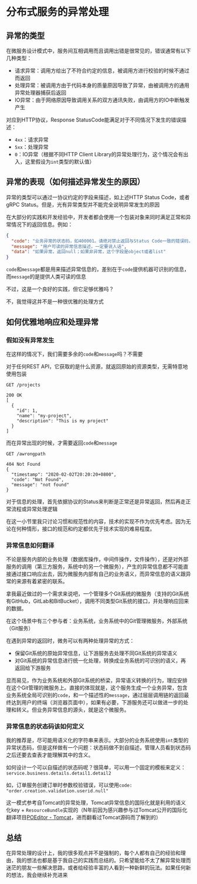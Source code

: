 # 分布式服务的异常处理
## 异常的类型
在微服务设计模式中，服务间互相调用而且调用出错是很常见的，错误通常有以下几种类型：

- 请求异常：调用方给出了不符合约定的信息，被调用方进行校验的时候不通过而返回
- 处理异常：被调用方由于代码本身的质量原因导致了异常，由被调用方的通用异常处理器捕获后返回
- IO异常：由于网络原因导致调用关系的双方通讯失败，由调用方的IO中断触发产生

对应到HTTP协议，Response StatusCode能满足对于不同情况下发生的错误描述：

- `4xx`：请求异常
- `5xx`：处理异常
- `0`：IO异常（根据不同HTTP Client Library的异常处理行为，这个情况会有出入，这里假设为`int`类型的默认值）

## 异常的表现（如何描述异常发生的原因）
异常的类型可以通过一协议约定的字段来描述，如上述HTTP Status Code，或者gRPC Status。但是，光有异常类型并不能完全说明异常发生的原因

在大部分的实践和开发经验中，开发者都会使用一个包装对象来同时满足正常和异常情况下的返回信息。例如：

```json
{
  "code": "业务异常的状态码，如400001。请绝对禁止返回与Status Code一致的错误码，否则这个字段毫无必要",
  "message": "用户可读的异常信息描述，一定要说人话",
  "data": "如果异常，返回null；如果非异常，这个字段是object或者list"
}
```

`code`和`message`都是用来描述异常信息的，差别在于`code`提供机器可识别的信息，而`message`的是提供人类可读的信息

不过，这是一个良好的实践，但它足够优雅吗？

不，我觉得这并不是一种很优雅的处理方式

## 如何优雅地响应和处理异常
### 假如没有异常发生
在这样的情况下，我们需要多余的`code`和`message`吗？不需要

对于任何REST API，它获取的是什么资源，就返回原始的资源类型，无需特意地使用包装

```
GET /projects

200 OK
[
  {
    "id": 1,
    "name": "my-project",
    "description": "This is my project"
  }
]
```

而在异常出现的时候，才需要返回`code`和`message`

```
GET /awrongpath

404 Not Found
{
  "timestamp": "2020-02-02T20:20:20+0800",
  "code": "Not Found",
  "message": "not found"
}
```

对于信息的处理，首先依据协议的Status来判断是正常还是异常返回，然后再走正常流程或异常处理逻辑

在这一小节里我只讨论习惯和规范性的内容，技术的实现不作为优先考虑。因为无论在何种情形，接口的规范和约定都优先于技术实现的难易程度。

### 异常信息如何翻译
不论是服务内部的业务处理（数据库操作，中间件操作，文件操作），还是对外部服务的调用（第三方服务，系统中的另一个微服务），产生的异常信息都不可能直接通过接口响应出去，因为微服务内部有自己的业务语义，而异常信息的语义跟异常的来源有着紧密的联系。

拿我最近做过的一个需求来说吧，一个管理多个Git系统的微服务（支持的Git系统有GitHub，GitLab和BitBucket），调用不同类型Git系统的接口，并处理响应回来的数据。

在这个场景中有三个参与者：业务系统，业务系统中的Git管理微服务，外部系统（Git服务）

在遇到异常的返回时，微务可以有两种处理异常的方式：

- 保留Git系统的原始异常信息，让下游服务去处理不同Git系统的异常语义
- 对Git系统的异常信息进行统一化处理，转换成业务系统的可识别的语义，再返回给下游服务

显而易见，作为业务系统和外部Git系统的桥梁，异常语义转换的行为，理应安排在这个Git管理的微服务上。直接的体现就是，这个服务生成一个业务异常，包含业务系统全局可识别的`code`，和一个描述性的`message`，通过层层调用链的返回最终达到用户的终端（浏览器页面中），如果有必要，下游服务还可以做进一步的处理和转义。但业务异常信息的源头，就是这个微服务。

### 异常信息的状态码该如何定义
我的推荐是，尽可能用语义化的字符串来表示。大部分的业务系统使用`int`类型的异常状态码，但是这样做有一个问题：状态码做不到自描述，管理人员看到状态码之后还要去查表才能理解其中的含义。

如何设计一个可以自描述的状态码呢？很简单，可以用一个固定的模板来定义：`service.business.details.detail1.detail2`

如，订单服务创建订单时参数校验错误，可以使用`code: "order.creation.validation.userid.null"`

这一模式参考自Tomcat的异常处理，Tomcat异常信息的国际化就是利用的语义化key + `ResourceBundle`实现的（N年前因为感兴趣参与过Tomcat公开的国际化翻译项目[POEditor - Tomcat](https://poeditor.com/projects/po_edit?id_language=31&id=221603)，进而翻看过Tomcat源码而了解到的）

## 总结
在异常处理的设计上，我的很多观点并不是强制的，每个人都有自己的经验和理由，我的想法也都是基于我自己的实践而总结的。只希望能给不太了解异常处理而迷茫的朋友一些解决思路，或者给经验丰富的人看到一种新鲜的玩法。如果任何新的想法，我会继续补充进来
